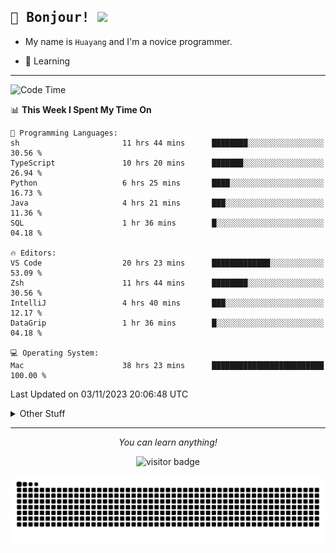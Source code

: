 <h2>
    <samp>🎉 Bonjour!  <img src="https://media.giphy.com/media/mGcNjsfWAjY5AEZNw6/giphy.gif" width="50"></samp>
</h2>

* My name is `Huayang` and I'm a novice programmer.


* 🧐 Learning

<hr>

<!--START_SECTION:waka-->
![Code Time](http://img.shields.io/badge/Code%20Time-1%2C633%20hrs%2033%20mins-blue)

📊 **This Week I Spent My Time On** 

```text
💬 Programming Languages: 
sh                       11 hrs 44 mins      ████████░░░░░░░░░░░░░░░░░   30.56 % 
TypeScript               10 hrs 20 mins      ███████░░░░░░░░░░░░░░░░░░   26.94 % 
Python                   6 hrs 25 mins       ████░░░░░░░░░░░░░░░░░░░░░   16.73 % 
Java                     4 hrs 21 mins       ███░░░░░░░░░░░░░░░░░░░░░░   11.36 % 
SQL                      1 hr 36 mins        █░░░░░░░░░░░░░░░░░░░░░░░░   04.18 % 

🔥 Editors: 
VS Code                  20 hrs 23 mins      █████████████░░░░░░░░░░░░   53.09 % 
Zsh                      11 hrs 44 mins      ████████░░░░░░░░░░░░░░░░░   30.56 % 
IntelliJ                 4 hrs 40 mins       ███░░░░░░░░░░░░░░░░░░░░░░   12.17 % 
DataGrip                 1 hr 36 mins        █░░░░░░░░░░░░░░░░░░░░░░░░   04.18 % 

💻 Operating System: 
Mac                      38 hrs 23 mins      █████████████████████████   100.00 % 
```


 Last Updated on 03/11/2023 20:06:48 UTC
<!--END_SECTION:waka-->

<details>
    <summary>Other Stuff</summary>

* 🛠️ Skills
<!-- 
<p align="center">
  <a href="https://skillicons.dev">
    <img src="https://skillicons.dev/icons?i=c,python,cpp,go,react,js,ts,rust,java,haskell,ruby,kotlin,scala,kubernetes,docker,grafana,jenkins,nginx,nestjs,nextjs,rabbitmq,postgres,kafka,redis,graphql,mysql,linux,md,git,vim,vscode,visualstudio,stackoverflow" />
  </a>
</p>
-->    
<p align="center">
    <img src="https://api.githubtrends.io/user/svg/XmchxUp/langs?time_range=one_year&theme=classic" />
    <img src="https://api.githubtrends.io/user/svg/XmchxUp/repos?time_range=one_year&include_private=True&group=private&theme=classic" />
</p>

* 🏆 Some GitHub statistical reports:

<p align="center">
    <img src="/github-metrics.svg" alt="github metrics" style='visibility:visible' />    
</p>

<p align="center">  
    <img height="180em" src="https://github-readme-stats.vercel.app/api?username=xmchxup&hide_border=true&show_icons=true&include_all_commits=true&bg_color=0,EC6C6C,FFD479,FFFC79,73FA79&theme=graywhite&locale=en" />
    <img height="180em" src="https://github-readme-stats.vercel.app/api/top-langs/?username=xmchxup&hide=css,scss,html&langs_count=8&hide_border=true&layout=compact&bg_color=0,73FA79,73FDFF,D783FF&theme=graywhite&locale=en" />
</p>


<img width="100%" src="https://github-profile-trophy.vercel.app/?username=xmchxup&column=7" />

</details>


<hr>


<p align="center">
    <i>You can learn anything!</i>
    <p align="center">
        <img src="https://visitor-badge.laobi.icu/badge?page_id=xmchxup" alt="visitor badge"/>       
    </p>
</p>

<picture>
  <source media="(prefers-color-scheme: dark)" srcset="https://raw.githubusercontent.com/XmchxUp/XmchxUp/output/github-snake-dark.svg" />
  <source media="(prefers-color-scheme: light)" srcset="https://raw.githubusercontent.com/XmchxUp/XmchxUp/output/github-snake.svg" />
  <img alt="github-snake" src="https://raw.githubusercontent.com/XmchxUp/XmchxUp/output/github-snake.svg" />
</picture>


